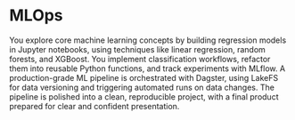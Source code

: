 <!--
Copyright 2025 Arkadia Heilbronn gGmbH
Licensed under the Apache License, Version 2.0. See LICENSE file.
-->
# MLOps

You explore core machine learning concepts by building regression models in Jupyter notebooks, using techniques like linear regression, random forests, and XGBoost. You implement classification workflows, refactor them into reusable Python functions, and track experiments with MLflow. A production-grade ML pipeline is orchestrated with Dagster, using LakeFS for data versioning and triggering automated runs on data changes. The pipeline is polished into a clean, reproducible project, with a final product prepared for clear and confident presentation.